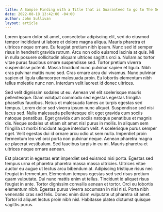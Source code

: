 ```yaml
---
title: A Sample Finding with a Title that is Guaranteed to go to The Second Line
date: 2022-08-18 13:42:00 -04:00
author: John Sullivan
layout: article
---
```


Lorem ipsum dolor sit amet, consectetur adipiscing elit, sed do eiusmod tempor incididunt ut labore et dolore magna aliqua. Mauris pharetra et ultrices neque ornare. Eu feugiat pretium nibh ipsum. Nunc sed id semper risus in hendrerit gravida rutrum. Arcu non odio euismod lacinia at quis. Mi in nulla posuere sollicitudin aliquam ultrices sagittis orci a. Nullam ac tortor vitae purus faucibus ornare suspendisse sed. Tortor pretium viverra suspendisse potenti. Massa tincidunt nunc pulvinar sapien et ligula. Nibh cras pulvinar mattis nunc sed. Cras ornare arcu dui vivamus. Nunc pulvinar sapien et ligula ullamcorper malesuada proin. Eu lobortis elementum nibh tellus molestie nunc non. Interdum velit laoreet id donec ultrices.

Sed velit dignissim sodales ut eu. Aenean vel elit scelerisque mauris pellentesque. Diam volutpat commodo sed egestas egestas fringilla phasellus faucibus. Netus et malesuada fames ac turpis egestas sed tempus. Lorem dolor sed viverra ipsum nunc aliquet. Suspendisse sed nisi lacus sed. Nulla malesuada pellentesque elit eget gravida cum sociis natoque penatibus. Eget gravida cum sociis natoque penatibus et magnis dis. Neque sodales ut etiam sit amet nisl purus in mollis. In aliquam sem fringilla ut morbi tincidunt augue interdum velit. A scelerisque purus semper eget. Velit egestas dui id ornare arcu odio ut sem nulla. Imperdiet proin fermentum leo vel orci porta non pulvinar neque. Aenean pharetra magna ac placerat vestibulum. Sed faucibus turpis in eu mi. Mauris pharetra et ultrices neque ornare aenean.

Est placerat in egestas erat imperdiet sed euismod nisi porta. Egestas sed tempus urna et pharetra pharetra massa massa ultricies. Ultrices vitae auctor eu augue ut lectus arcu bibendum at. Adipiscing tristique risus nec feugiat in fermentum. Elementum tempus egestas sed sed risus pretium quam vulputate. Dui nunc mattis enim ut tellus. Tincidunt id aliquet risus feugiat in ante. Tortor dignissim convallis aenean et tortor. Orci eu lobortis elementum nibh. Egestas purus viverra accumsan in nisl nisi. Porta nibh venenatis cras sed felis. Donec enim diam vulputate ut pharetra sit amet. Tortor id aliquet lectus proin nibh nisl. Habitasse platea dictumst quisque sagittis purus.